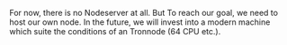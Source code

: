 For now, there is no Nodeserver at all. But To reach our goal, we need to host our own node. In the future, we will invest into a modern machine which suite the conditions of an Tronnode (64 CPU etc.).
